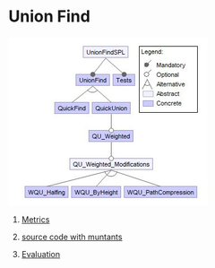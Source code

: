 # Union Find

![image](https://raw.githubusercontent.com/fischerJF/vamos2020/master/featureModel/UnionFind.JPG)

1. [Metrics](https://github.com/fischerJF/vamos2020/blob/master/metrics/UnionFind.csv)
 
2. [source code with muntants](https://github.com/fischerJF/vamos2020/tree/master/dataset_with_mutant/UnionFind)

3. [Evaluation](https://github.com/fischerJF/vamos2020/tree/master/workspace_IncLing/UnionFind)
 
 
